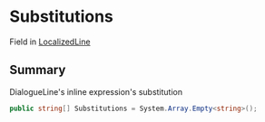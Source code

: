 # Substitutions

Field in [LocalizedLine](broken-reference)

## Summary

DialogueLine's inline expression's substitution

```csharp
public string[] Substitutions = System.Array.Empty<string>();
```
